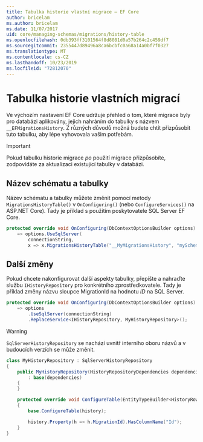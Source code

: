 ```yaml
---
title: Tabulka historie vlastní migrace – EF Core
author: bricelam
ms.author: bricelam
ms.date: 11/07/2017
uid: core/managing-schemas/migrations/history-table
ms.openlocfilehash: 0db393ff3101564f8d8081d0a57b264c2c459df7
ms.sourcegitcommit: 2355447d89496a8ca6bcbfc0a68a14a0bf7f0327
ms.translationtype: MT
ms.contentlocale: cs-CZ
ms.lasthandoff: 10/23/2019
ms.locfileid: "72812070"
---
```

# <a name="custom-migrations-history-table"></a>Tabulka historie vlastních migrací

Ve výchozím nastavení EF Core udržuje přehled o tom, které migrace byly pro databázi aplikovány, jejich nahráním do tabulky s názvem `__EFMigrationsHistory`. Z různých důvodů možná budete chtít přizpůsobit tuto tabulku, aby lépe vyhovovala vašim potřebám.

> [!IMPORTANT]
> Pokud tabulku historie migrace *po* použití migrace přizpůsobíte, zodpovídáte za aktualizaci existující tabulky v databázi.

## <a name="schema-and-table-name"></a>Název schématu a tabulky

Název schématu a tabulky můžete změnit pomocí metody `MigrationsHistoryTable()` v `OnConfiguring()` (nebo `ConfigureServices()` na ASP.NET Core). Tady je příklad s použitím poskytovatele SQL Server EF Core.

``` csharp
protected override void OnConfiguring(DbContextOptionsBuilder options)
    => options.UseSqlServer(
        connectionString,
        x => x.MigrationsHistoryTable("__MyMigrationsHistory", "mySchema"));
```

## <a name="other-changes"></a>Další změny

Pokud chcete nakonfigurovat další aspekty tabulky, přepište a nahraďte službu `IHistoryRepository` pro konkrétního zprostředkovatele. Tady je příklad změny názvu sloupce MigrationId na hodnotu *ID* na SQL Server.

``` csharp
protected override void OnConfiguring(DbContextOptionsBuilder options)
    => options
        .UseSqlServer(connectionString)
        .ReplaceService<IHistoryRepository, MyHistoryRepository>();
```

> [!WARNING]
> `SqlServerHistoryRepository` se nachází uvnitř interního oboru názvů a v budoucích verzích se může změnit.

``` csharp
class MyHistoryRepository : SqlServerHistoryRepository
{
    public MyHistoryRepository(HistoryRepositoryDependencies dependencies)
        : base(dependencies)
    {
    }

    protected override void ConfigureTable(EntityTypeBuilder<HistoryRow> history)
    {
        base.ConfigureTable(history);

        history.Property(h => h.MigrationId).HasColumnName("Id");
    }
}
```
